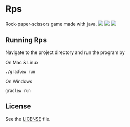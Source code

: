 # Rps
Rock-paper-scissors game made with java.
![](https://drive.google.com/file/d/0B7jD7-gg0VqZeXV6QTlwLTN2S00)
![](https://drive.google.com/open?id=0B7jD7-gg0VqZcG8wSURRQ3BCbms)
![](https://drive.google.com/open?id=0B7jD7-gg0VqZbDBHMEF0cGFVTWM)

## Running Rps
Navigate to the project directory and run the program by

On Mac & Linux
```
./gradlew run
```
On Windows
```
gradlew run
```

## License
See the [LICENSE](https://github.com/Covoex/RCP/blob/master/LICENSE) file.
